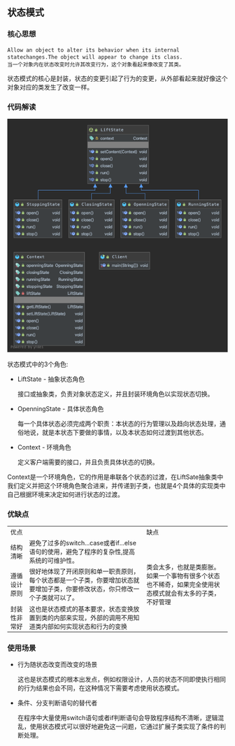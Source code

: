 ## 状态模式
### 核心思想
```
Allow an object to alter its behavior when its internal statechanges.The object will appear to change its class.
当一个对象内在状态改变时允许其改变行为，这个对象看起来像改变了其类。
```
状态模式的核心是封装，状态的变更引起了行为的变更，从外部看起来就好像这个对象对应的类发生了改变一样。

### 代码解读
![类图](improve/uml/state.png)

状态模式中的3个角色:
-  LiftState - 抽象状态角色
    
    接口或抽象类，负责对象状态定义，并且封装环境角色以实现状态切换。
- OpenningState - 具体状态角色
    
    每一个具体状态必须完成两个职责：本状态的行为管理以及趋向状态处理，通俗地说，就是本状态下要做的事情，以及本状态如何过渡到其他状态。
    
- Context - 环境角色

    定义客户端需要的接口，并且负责具体状态的切换。
    
Context是一个环境角色，它的作用是串联各个状态的过渡，在LiftSate抽象类中我们定义并把这个环境角色聚合进来，并传递到子类，也就是4个具体的实现类中自己根据环境来决定如何进行状态的过渡。

### 优缺点
<table>
    <tr>
        <td>优点</td> 
        <td></td>
        <td>缺点</td> 
    </tr>
    <tr>
        <td>结构清晰</td>
        <td>避免了过多的switch...case或者if...else语句的使用，避免了程序的复杂性,提高系统的可维护性。</td>
        <td rowspan="3">类会太多，也就是类膨胀。如果一个事物有很多个状态也不稀奇，如果完全使用状态模式就会有太多的子类，不好管理</td> 
    </tr>
    <tr>
        <td>遵循设计原则</td>
        <td>很好地体现了开闭原则和单一职责原则，每个状态都是一个子类，你要增加状态就要增加子类，你要修改状态，你只修改一个子类就可以了。</td>
    </tr>
    <tr>
        <td>封装性非常好</td>
        <td>这也是状态模式的基本要求，状态变换放置到类的内部来实现，外部的调用不用知道类内部如何实现状态和行为的变换</td>
    </tr>
</table>

### 使用场景

- 行为随状态改变而改变的场景

    这也是状态模式的根本出发点，例如权限设计，人员的状态不同即使执行相同的行为结果也会不同，在这种情况下需要考虑使用状态模式。
    
- 条件、分支判断语句的替代者

    在程序中大量使用switch语句或者if判断语句会导致程序结构不清晰，逻辑混乱，使用状态模式可以很好地避免这一问题，它通过扩展子类实现了条件的判断处理。